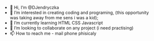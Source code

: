 - 👋 Hi, I’m @DJendryczka
- 👀 I’m interested in creating  coding and programing, (this opportunity was taking away from me sens i was a kid);
- 🌱 I’m currently learning HTML CSS Javascript
- 💞️ I’m looking to collaborate on any project (i need practising)
- 📫 How to reach me - mail phone phisicaly 

<!---
DJendryczka/DJendryczka is a ✨ special ✨ repository because its `README.md` (this file) appears on your GitHub profile.
You can click the Preview link to take a look at your changes.
--->
